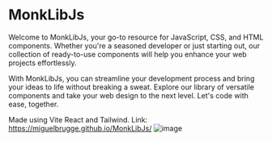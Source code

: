# MonkLibJs
Welcome to MonkLibJs, your go-to resource for JavaScript, CSS, and HTML components. Whether you're a seasoned developer or just starting out, our collection of ready-to-use components will help you enhance your web projects effortlessly.

With MonkLibJs, you can streamline your development process and bring your ideas to life without breaking a sweat. Explore our library of versatile components and take your web design to the next level. Let's code with ease, together.

Made using Vite React and Tailwind.
Link: https://miguelbrugge.github.io/MonkLibJs/
![image](https://github.com/MiguelBrugge/MonkLibJs/assets/103996305/bc1fed58-52cb-4725-9fd7-a594d7585997)

